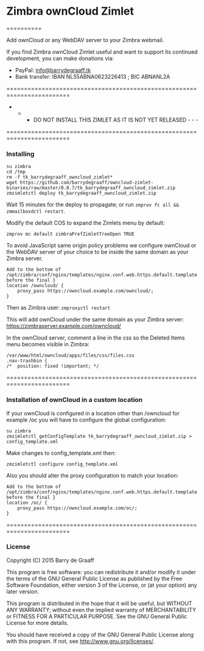 # Zimbra ownCloud Zimlet
==========

Add ownCloud or any WebDAV server to your Zimbra webmail.

If you find Zimbra ownCloud Zimlet useful and want to support its continued development, you can make donations via:
- PayPal: info@barrydegraaff.tk
- Bank transfer: IBAN NL55ABNA0623226413 ; BIC ABNANL2A

========================================================================


  - - - DO NOT INSTALL THIS ZIMLET AS IT IS NOT YET RELEASED - - -


========================================================================

### Installing

    su zimbra
    cd /tmp
    rm -f tk_barrydegraaff_owncloud_zimlet*
    wget https://github.com/barrydegraaff/owncloud-zimlet-binaries/raw/master/0.0.7/tk_barrydegraaff_owncloud_zimlet.zip
    zmzimletctl deploy tk_barrydegraaff_owncloud_zimlet.zip
    
Wait 15 minutes for the deploy to propagate; or run ```zmprov fc all && zmmailboxdctl restart```.
    
Modify the default COS to expand the Zimlets menu by default:

    zmprov mc default zimbraPrefZimletTreeOpen TRUE

To avoid JavaScript same origin policy problems we configure ownCloud or the WebDAV server of your choice to be inside the same domain as your Zimbra server.

    Add to the bottom of /opt/zimbra/conf/nginx/templates/nginx.conf.web.https.default.template before the final }
    location /owncloud/ {
        proxy_pass https://owncloud.example.com/owncloud/;
    }

Then as Zimbra user: ```zmproxyctl restart```

This will add ownCloud under the same domain as your Zimbra server: https://zimbraserver.example.com/owncloud/ 

In the ownCloud server, comment a line in the css so the Deleted Items menu becomes visible in Zimbra:

    /var/www/html/owncloud/apps/files/css/files.css
    .nav-trashbin {
    /*	position: fixed !important; */

========================================================================

### Installation of ownCloud in a custom location

If your ownCloud is configured in a location other than /owncloud for example /oc you will have to configure the global configuration:

    su zimbra
    zmzimletctl getConfigTemplate tk_barrydegraaff_owncloud_zimlet.zip > config_template.xml

Make changes to config_template.xml then:

    zmzimletctl configure config_template.xml 

Also you should alter the proxy configuration to match your location:

    Add to the bottom of /opt/zimbra/conf/nginx/templates/nginx.conf.web.https.default.template before the final }
    location /oc/ {
        proxy_pass https://owncloud.example.com/oc/;
    }


========================================================================

### License

Copyright (C) 2015  Barry de Graaff

This program is free software: you can redistribute it and/or modify
it under the terms of the GNU General Public License as published by
the Free Software Foundation, either version 3 of the License, or
(at your option) any later version.

This program is distributed in the hope that it will be useful,
but WITHOUT ANY WARRANTY; without even the implied warranty of
MERCHANTABILITY or FITNESS FOR A PARTICULAR PURPOSE.  See the
GNU General Public License for more details.

You should have received a copy of the GNU General Public License
along with this program.  If not, see http://www.gnu.org/licenses/.
